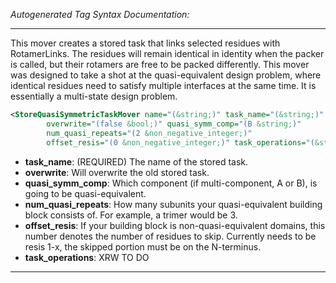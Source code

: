 <!-- THIS IS AN AUTOGENERATED FILE: Don't edit it directly, instead change the schema definition in the code itself. -->

_Autogenerated Tag Syntax Documentation:_

---
This mover creates a stored task that links selected residues with RotamerLinks. The residues will remain identical in identity when the packer is called, but their rotamers are free to be packed differently. This mover was designed to take a shot at the quasi-equivalent design problem, where identical residues need to satisfy multiple interfaces at the same time. It is essentially a multi-state design problem.

```xml
<StoreQuasiSymmetricTaskMover name="(&string;)" task_name="(&string;)"
        overwrite="(false &bool;)" quasi_symm_comp="(B &string;)"
        num_quasi_repeats="(2 &non_negative_integer;)"
        offset_resis="(0 &non_negative_integer;)" task_operations="(&string;)" />
```

-   **task_name**: (REQUIRED) The name of the stored task.
-   **overwrite**: Will overwrite the old stored task.
-   **quasi_symm_comp**: Which component (if multi-component, A or B), is going to be quasi-equivalent.
-   **num_quasi_repeats**: How many subunits your quasi-equivalent building block consists of. For example, a trimer would be 3.
-   **offset_resis**: If your building block is non-quasi-equivalent domains, this number denotes the number of residues to skip. Currently needs to be resis 1-x, the skipped portion must be on the N-terminus.
-   **task_operations**: XRW TO DO

---

